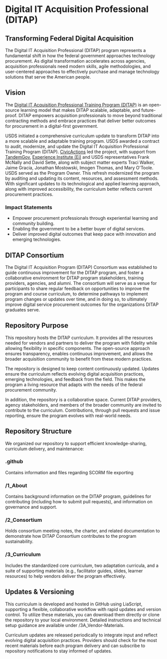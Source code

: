 # Digital IT Acquisition Professional (DITAP) 

## Transforming Federal Digital Acquisition

The Digital IT Acquisition Professional (DITAP) program represents a fundamental shift in how the federal government approaches technology procurement. As digital transformation accelerates across agencies, acquisition professionals need modern skills, agile methodologies, and user-centered approaches to effectively purchase and manage technology solutions that serve the American people.

## Vision

The [Digital IT Acquisition Professional Training Program (DITAP)](https://techfarhub.usds.gov/get-started/ditap/) is an open-source learning model that makes DITAP scalable, adaptable, and future-proof. DITAP empowers acquisition professionals to move beyond traditional contracting methods and embrace practices that deliver better outcomes for procurement in a digital-first government.

USDS initiated a comprehensive curriculum update to transform DITAP into a more scalable and adaptable training program. USDS awarded a contract to audit, modernize, and update the Digital IT Acquisition Professional Training Program (DITAP). [CivicActions](https://civicactions.com/) led the project, with support from [TandemGov](https://www.tandemgov.com), [Experience Institute (Ei)](https://expinstitute.com/) and USDS representatives Frank McNally and David Sette, along with subject matter experts Traci Walker, Jaime Gracia, Jonathan Mostowski, Imogen Thomas, and Mary O'Toole. USDS served as the Program Owner. This refresh modernized the program by auditing and updating its content, resources, and assessment methods. With significant updates to its technological and applied learning approach, along with improved accessibility, the curriculum better reflects current procurement practices. 

### Impact Statements

* Empower procurement professionals through experiential learning and community building.  
* Enabling the government to be a better buyer of digital services.  
* Deliver improved digital outcomes that keep pace with innovation and emerging technologies.

## DITAP Consortium 

The Digital IT Acquisition Program (DITAP) Consortium was established to guide continuous improvement for the DITAP program, and foster a collaborative environment for DITAP program stakeholders, training providers, agencies, and alumni. The consortium will serve as a venue for participants to share regular feedback on opportunities to improve the program and course curriculum, to determine pathways to implement program changes or updates over time, and in doing so, to ultimately improve digital service procurement outcomes for the organizations DITAP graduates serve.

## Repository Purpose

This repository hosts the DITAP curriculum. It provides all the resources needed for vendors and partners to deliver the program with fidelity while allowing flexibility in specific components. The open-source approach ensures transparency, enables continuous improvement, and allows the broader acquisition community to benefit from these modern practices.

The repository is designed to keep content continuously updated. Updates ensure the curriculum reflects evolving digital acquisition practices, emerging technologies, and feedback from the field. This makes the program a living resource that adapts with the needs of the federal procurement community.

In addition, the repository is a collaborative space. Current DITAP providers, agency stakeholders, and members of the broader community are invited to contribute to the curriculum. Contributions, through pull requests and issue reporting, ensure the program evolves with real-world needs.

## Repository Structure

We organized our repository to support efficient knowledge-sharing, curriculum delivery, and maintenance:

### .github

Contains information and files regarding SCORM file exporting

### **/1\_About**

Contains background information on the DITAP program, guidelines for contributing (including how to submit pull requests), and information on governance and support. 

### **/2\_Consortium**

Holds consortium meeting notes, the charter, and related documentation to demonstrate how DITAP Consortium contributes to the program sustainability. 

### **/3\_Curriculum**

Includes the standardized core curriculum, two adaptation curricula, and a suite of supporting materials (e.g., facilitator guides, slides, learner resources) to help vendors deliver the program effectively.

## Updates & Versioning

This curriculum is developed and hosted in GitHub using LiaScript, supporting a flexible, collaborative workflow with rapid updates and version control. To utilize these materials, you can download them directly or clone the repository to your local environment. Detailed instructions and technical setup guidance are available under /3A\_Vendor-Materials.

Curriculum updates are released periodically to integrate input and reflect evolving digital acquisition practices. Providers should check for the most recent materials before each program delivery and can subscribe to repository notifications to stay informed of updates.

